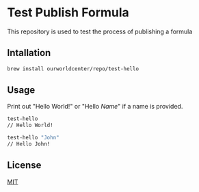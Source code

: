 # Test Publish Formula

This repository is used to test the process of publishing a formula

## Intallation

```bash
brew install ourworldcenter/repo/test-hello
```

## Usage

Print out "Hello World!" or "Hello _Name_" if a name is provided.

```bash
test-hello
// Hello World!

test-hello "John"
// Hello John!
```

## License

[MIT](https://choosealicense.com/licenses/mit/)
